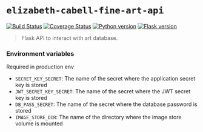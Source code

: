 # `elizabeth-cabell-fine-art-api`
[![Build Status](https://travis-ci.com/cabellwg/elizabeth-cabell-fine-art-api.svg?token=LKSsVQYJaBXGxfgSBjEE&branch=master)](https://travis-ci.com/cabellwg/elizabeth-cabell-fine-art-api)
[![Coverage Status](https://coveralls.io/repos/github/cabellwg/elizabeth-cabell-fine-art-api/badge.svg?branch=master)](https://coveralls.io/github/cabellwg/elizabeth-cabell-fine-art-api?branch=master)
[![Python version](https://img.shields.io/badge/python-3.8-blue.svg)](https://www.python.org/)
[![Flask version](https://img.shields.io/badge/flask-1.1.2-777.svg)](https://flask.pocoo.org/)

> Flask API to interact with art database.

### Environment variables

Required in production env

- `SECRET_KEY_SECRET`: The name of the secret where the application secret key is stored
- `JWT_SECRET_KEY_SECRET`: The name of the secret where the JWT secret key is stored
- `DB_PASS_SECRET`: The name of the secret where the database password is stored
- `IMAGE_STORE_DIR`: The name of the directory where the image store volume is mounted
